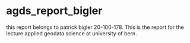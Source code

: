 # agds_report_bigler
this report belongs to patrick bigler 20-100-178. This is the report for the lecture applied geodata science at university of bern. 
